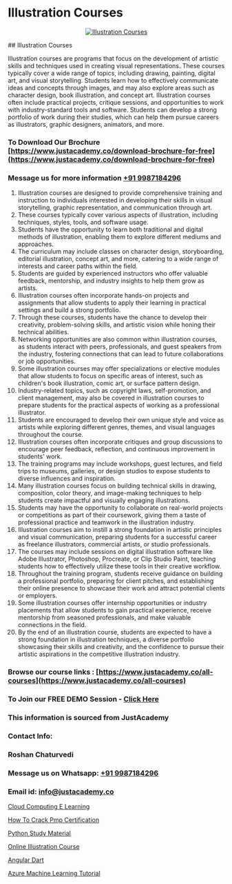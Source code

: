 # Illustration Courses

<p align="center">
  <a href="https://justacademy.co/all-courses">
    <img src="https://ibb.co/CngWr2j" alt="Illustration Courses">
  </a>
</p>
## Illustration Courses

Illustration courses are programs that focus on the development of artistic skills and techniques used in creating visual representations. These courses typically cover a wide range of topics, including drawing, painting, digital art, and visual storytelling. Students learn how to effectively communicate ideas and concepts through images, and may also explore areas such as character design, book illustration, and concept art. Illustration courses often include practical projects, critique sessions, and opportunities to work with industry-standard tools and software. Students can develop a strong portfolio of work during their studies, which can help them pursue careers as illustrators, graphic designers, animators, and more.
### To Download Our Brochure [https://www.justacademy.co/download-brochure-for-free](https://www.justacademy.co/download-brochure-for-free)
### Message us for more information [+91 9987184296](https://api.whatsapp.com/send?phone=919987184296)
1) Illustration courses are designed to provide comprehensive training and instruction to individuals interested in developing their skills in visual storytelling, graphic representation, and communication through art.
2) These courses typically cover various aspects of illustration, including techniques, styles, tools, and software usage.
3) Students have the opportunity to learn both traditional and digital methods of illustration, enabling them to explore different mediums and approaches.
4) The curriculum may include classes on character design, storyboarding, editorial illustration, concept art, and more, catering to a wide range of interests and career paths within the field.
5) Students are guided by experienced instructors who offer valuable feedback, mentorship, and industry insights to help them grow as artists.
6) Illustration courses often incorporate hands-on projects and assignments that allow students to apply their learning in practical settings and build a strong portfolio.
7) Through these courses, students have the chance to develop their creativity, problem-solving skills, and artistic vision while honing their technical abilities.
8) Networking opportunities are also common within illustration courses, as students interact with peers, professionals, and guest speakers from the industry, fostering connections that can lead to future collaborations or job opportunities.
9) Some illustration courses may offer specializations or elective modules that allow students to focus on specific areas of interest, such as children's book illustration, comic art, or surface pattern design.
10) Industry-related topics, such as copyright laws, self-promotion, and client management, may also be covered in illustration courses to prepare students for the practical aspects of working as a professional illustrator.
11) Students are encouraged to develop their own unique style and voice as artists while exploring different genres, themes, and visual languages throughout the course.
12) Illustration courses often incorporate critiques and group discussions to encourage peer feedback, reflection, and continuous improvement in students' work.
13) The training programs may include workshops, guest lectures, and field trips to museums, galleries, or design studios to expose students to diverse influences and inspiration.
14) Many illustration courses focus on building technical skills in drawing, composition, color theory, and image-making techniques to help students create impactful and visually engaging illustrations.
15) Students may have the opportunity to collaborate on real-world projects or competitions as part of their coursework, giving them a taste of professional practice and teamwork in the illustration industry.
16) Illustration courses aim to instill a strong foundation in artistic principles and visual communication, preparing students for a successful career as freelance illustrators, commercial artists, or studio professionals.
17) The courses may include sessions on digital illustration software like Adobe Illustrator, Photoshop, Procreate, or Clip Studio Paint, teaching students how to effectively utilize these tools in their creative workflow.
18) Throughout the training program, students receive guidance on building a professional portfolio, preparing for client pitches, and establishing their online presence to showcase their work and attract potential clients or employers.
19) Some illustration courses offer internship opportunities or industry placements that allow students to gain practical experience, receive mentorship from seasoned professionals, and make valuable connections in the field.
20) By the end of an illustration course, students are expected to have a strong foundation in illustration techniques, a diverse portfolio showcasing their skills and creativity, and the confidence to pursue their artistic aspirations in the competitive illustration industry.

### Browse our course links : [https://www.justacademy.co/all-courses](https://www.justacademy.co/all-courses) 
### To Join our FREE DEMO Session - [Click Here](https://www.justacademy.co/register-for-course-demo)


### This information is sourced from JustAcademy
### Contact Info:
### Roshan Chaturvedi
### Message us on Whatsapp: [+91 9987184296](https://api.whatsapp.com/send?phone=919987184296)
### Email id: [info@justacademy.co](mailto:info@justacademy.co)
                
[Cloud Computing E Learning](https://www.linkedin.com/pulse/cloud-computing-e-learning-justacademy-hyderabad-pwfcc?trackingId=EXhWU%2F0Fz6oSU159nxrDCQ%3D%3D&lipi=urn%3Ali%3Apage%3Ad_flagship3_company_admin%3BGwbGgk3HRUy%2BuyASxv15%2BQ%3D%3D)

[How To Crack Pmp Certification](https://www.linkedin.com/pulse/how-crack-pmp-certification-justacademy-beangaluru-r1vmc?trackingId=e1T6h8wa0iu3IgCX%2Fb3qmA%3D%3D&lipi=urn%3Ali%3Apage%3Ad_flagship3_company_admin%3BV3sjVNqrQV6LT8YmMJxhFA%3D%3D)

[Python Study Material](https://medium.com/@kamblerajas684/python-study-material-24c97ffe0b33)

[Online Illustration Course](https://medium.com/@roneet705/online-illustration-course-e68353eddc91)

[Angular Dart](https://justacademyin.github.io/justacademy/angular-dart)

[Azure Machine Learning Tutorial](https://justacademyin.github.io/justacademy/azure-machine-learning-tutorial)

